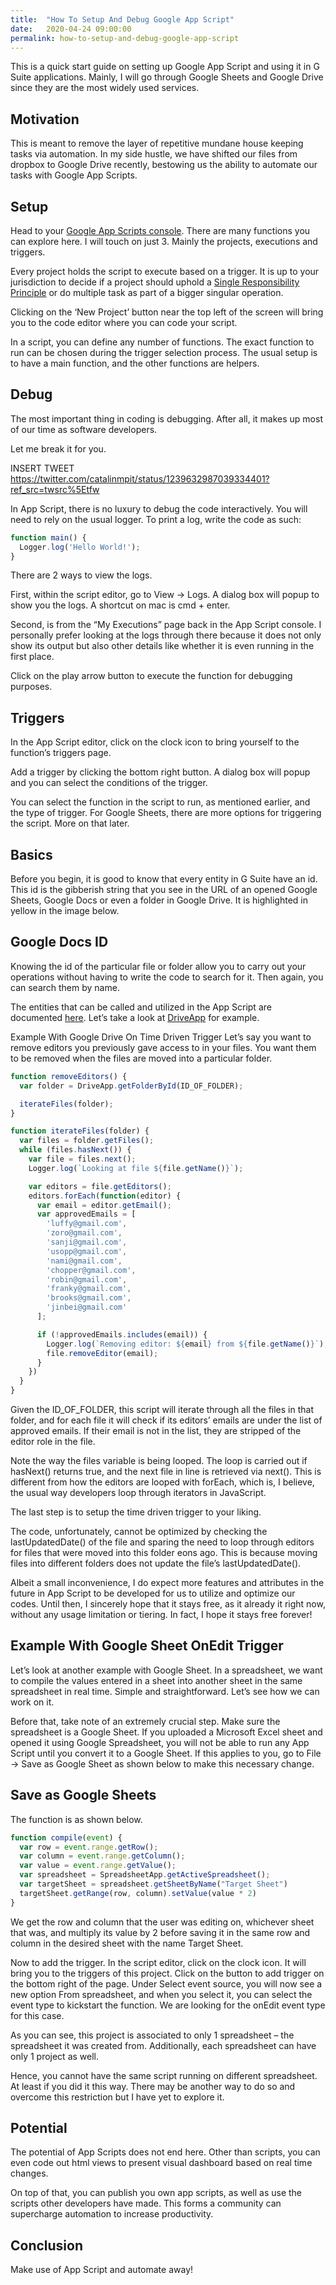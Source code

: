 ```yaml
---
title:  "How To Setup And Debug Google App Script"
date:   2020-04-24 09:00:00
permalink: how-to-setup-and-debug-google-app-script
---
```


This is a quick start guide on setting up Google App Script and using it in G Suite applications. Mainly, I will go through Google Sheets and Google Drive since they are the most widely used services.

## Motivation

This is meant to remove the layer of repetitive mundane house keeping tasks via automation. In my side hustle, we have shifted our files from dropbox to Google Drive recently, bestowing us the ability to automate our tasks with Google App Scripts.

## Setup

Head to your [Google App Scripts console](https://script.google.com/home/start). There are many functions you can explore here. I will touch on just 3. Mainly the projects, executions and triggers.

Every project holds the script to execute based on a trigger. It is up to your jurisdiction to decide if a project should uphold a [Single Responsibility Principle](https://en.wikipedia.org/wiki/Single-responsibility_principle) or do multiple task as part of a bigger singular operation.

Clicking on the ‘New Project’ button near the top left of the screen will bring you to the code editor where you can code your script.

In a script, you can define any number of functions. The exact function to run can be chosen during the trigger selection process. The usual setup is to have a main function, and the other functions are helpers.

## Debug

The most important thing in coding is debugging. After all, it makes up most of our time as software developers.

Let me break it for you.


INSERT TWEET https://twitter.com/catalinmpit/status/1239632987039334401?ref_src=twsrc%5Etfw

In App Script, there is no luxury to debug the code interactively. You will need to rely on the usual logger. To print a log, write the code as such:

```js
function main() {
  Logger.log('Hello World!');
}
```

There are 2 ways to view the logs.

First, within the script editor, go to View -> Logs. A dialog box will popup to show you the logs. A shortcut on mac is cmd + enter.

Second, is from the “My Executions” page back in the App Script console. I personally prefer looking at the logs through there because it does not only show its output but also other details like whether it is even running in the first place.

Click on the play arrow button to execute the function for debugging purposes.

## Triggers
In the App Script editor, click on the clock icon to bring yourself to the function’s triggers page.

Add a trigger by clicking the bottom right button. A dialog box will popup and you can select the conditions of the trigger.

You can select the function in the script to run, as mentioned earlier, and the type of trigger. For Google Sheets, there are more options for triggering the script. More on that later.

## Basics

Before you begin, it is good to know that every entity in G Suite have an id. This id is the gibberish string that you see in the URL of an opened Google Sheets, Google Docs or even a folder in Google Drive. It is highlighted in yellow in the image below.


## Google Docs ID

Knowing the id of the particular file or folder allow you to carry out your operations without having to write the code to search for it. Then again, you can search them by name.

The entities that can be called and utilized in the App Script are documented [here](https://developers.google.com/apps-script/reference). Let’s take a look at [DriveApp](https://developers.google.com/apps-script/reference/drive/drive-app) for example.

Example With Google Drive On Time Driven Trigger
Let’s say you want to remove editors you previously gave access to in your files. You want them to be removed when the files are moved into a particular folder.

```js
function removeEditors() {
  var folder = DriveApp.getFolderById(ID_OF_FOLDER);

  iterateFiles(folder);
}

function iterateFiles(folder) {
  var files = folder.getFiles();
  while (files.hasNext()) {
    var file = files.next();
    Logger.log(`Looking at file ${file.getName()}`);

    var editors = file.getEditors();
    editors.forEach(function(editor) {
      var email = editor.getEmail();
      var approvedEmails = [
        'luffy@gmail.com',
        'zoro@gmail.com',
        'sanji@gmail.com',
        'usopp@gmail.com',
        'nami@gmail.com',
        'chopper@gmail.com',
        'robin@gmail.com',
        'franky@gmail.com',
        'brooks@gmail.com',
        'jinbei@gmail.com'
      ];

      if (!approvedEmails.includes(email)) {
        Logger.log(`Removing editor: ${email} from ${file.getName()}`);
        file.removeEditor(email);
      }
    })
  }
}
```

Given the ID_OF_FOLDER, this script will iterate through all the files in that folder, and for each file it will check if its editors’ emails are under the list of approved emails. If their email is not in the list, they are stripped of the editor role in the file.

Note the way the files variable is being looped. The loop is carried out if hasNext() returns true, and the next file in line is retrieved via next(). This is different from how the editors are looped with forEach, which is, I believe, the usual way developers loop through iterators in JavaScript.

The last step is to setup the time driven trigger to your liking.

The code, unfortunately, cannot be optimized by checking the lastUpdatedDate() of the file and sparing the need to loop through editors for files that were moved into this folder eons ago. This is because moving files into different folders does not update the file’s lastUpdatedDate().

Albeit a small inconvenience, I do expect more features and attributes in the future in App Script to be developed for us to utilize and optimize our codes. Until then, I sincerely hope that it stays free, as it already it right now, without any usage limitation or tiering. In fact, I hope it stays free forever!

## Example With Google Sheet OnEdit Trigger

Let’s look at another example with Google Sheet. In a spreadsheet, we want to compile the values entered in a sheet into another sheet in the same spreadsheet in real time. Simple and straightforward. Let’s see how we can work on it.

Before that, take note of an extremely crucial step. Make sure the spreadsheet is a Google Sheet. If you uploaded a Microsoft Excel sheet and opened it using Google Spreadsheet, you will not be able to run any App Script until you convert it to a Google Sheet. If this applies to you, go to File -> Save as Google Sheet as shown below to make this necessary change.


## Save as Google Sheets

The function is as shown below.

```js
function compile(event) {
  var row = event.range.getRow();
  var column = event.range.getColumn();
  var value = event.range.getValue();
  var spreadsheet = SpreadsheetApp.getActiveSpreadsheet();
  var targetSheet = spreadsheet.getSheetByName("Target Sheet")
  targetSheet.getRange(row, column).setValue(value * 2)
}
```

We get the row and column that the user was editing on, whichever sheet that was, and multiply its value by 2 before saving it in the same row and column in the desired sheet with the name Target Sheet.

Now to add the trigger. In the script editor, click on the clock icon. It will bring you to the triggers of this project. Click on the button to add trigger on the bottom right of the page. Under Select event source, you will now see a new option From spreadsheet, and when you select it, you can select the event type to kickstart the function. We are looking for the onEdit event type for this case.

As you can see, this project is associated to only 1 spreadsheet – the spreadsheet it was created from. Additionally, each spreadsheet can have only 1 project as well.

Hence, you cannot have the same script running on different spreadsheet. At least if you did it this way. There may be another way to do so and overcome this restriction but I have yet to explore it.

## Potential

The potential of App Scripts does not end here. Other than scripts, you can even code out html views to present visual dashboard based on real time changes.

On top of that, you can publish you own app scripts, as well as use the scripts other developers have made. This forms a community can supercharge automation to increase productivity.

## Conclusion

Make use of App Script and automate away!

